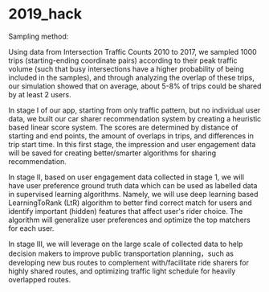 # 2019_hack

Sampling method:

Using data from Intersection Traffic Counts 2010 to 2017, we sampled 1000 trips (starting-ending coordinate pairs) according to their peak traffic volume (such that busy intersections have a higher probability of being included in the samples), and through analyzing the overlap of these trips, our simulation showed that on average, about 5-8% of trips could be shared by at least 2 users.

In stage I of our app, starting from only traffic pattern, but no individual user data, we built our car sharer recommendation system by creating a heuristic based linear score system. The scores are determined by distance of starting and end points, the amount of overlaps in trips, and differences in trip start time. In this first stage, the impression and user engagement data will be saved for creating better/smarter algorithms for sharing recommendation.

In stage II, based on user engagement data collected in stage 1, we will have user preference ground truth data which can be used as labelled data in supervised learning algorithms. Namely, we will use deep learning based LearningToRank (LtR) algorithm to better find correct match for users and identify important (hidden) features that affect user's rider choice. The algorithm will generalize user preferences and optimize the top matchers for each user.

In stage III, we will leverage on the large scale of collected data to help decision makers to improve public transportation planning，such as developing new bus routes to complement with/facilitate ride sharers for highly shared routes, and optimizing traffic light schedule for heavily overlapped routes.



